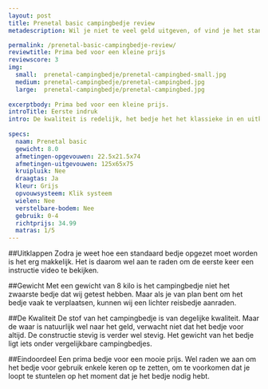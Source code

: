```yaml
---
layout: post
title: Prenetal basic campingbedje review
metadescription: Wil je niet te veel geld uitgeven, of vind je het standaard campingbedje goed genoeg? Dan is het prenetal campingbedje een prima keuze.

permalink: /prenetal-basic-campingbedje-review/
reviewtitle: Prima bed voor een kleine prijs
reviewscore: 3
img:
  small:  prenetal-campingbedje/prenetal-campingbed-small.jpg
  medium: prenetal-campingbedje/prenetal-campingbed.jpg
  large:  prenetal-campingbedje/prenetal-campingbed.jpg 
  
excerptbody: Prima bed voor een kleine prijs.
introTitle: Eerste indruk
intro: De kwaliteit is redelijk, het bedje het het klassieke in en uitklap systeem en voldoet aan de basis vereisten; campingbed, een draagtas en een hard matrasje.
       
specs:
  naam: Prenetal basic
  gewicht: 8.0
  afmetingen-opgevouwen: 22.5x21.5x74
  afmetingen-uitgevouwen: 125x65x75
  kruipluik: Nee
  draagtas: Ja
  kleur: Grijs
  opvouwsysteem: Klik systeem
  wielen: Nee
  verstelbare-bodem: Nee
  gebruik: 0-4
  richtprijs: 34.99
  matras: 1/5
---
```


##Uitklappen
Zodra je weet hoe een standaard bedje opgezet moet worden is het erg makkelijk. Het is daarom wel aan te raden
om de eerste keer een instructie video te bekijken.

##Gewicht
Met een gewicht van 8 kilo is het campingbedje niet het zwaarste bedje dat wij getest hebben. Maar als je van plan bent om het bedje vaak te verplaatsen, kunnen wij een lichter reisbedje aanraden.

##De Kwaliteit
De stof van het campingbedje is van degelijke kwaliteit. Maar de waar is natuurlijk wel naar het geld, verwacht niet dat het bedje voor altijd. De constructie stevig is verder wel stevig. Het gewicht van het bedje ligt iets onder vergelijkbare campingbedjes.

##Eindoordeel
Een prima bedje voor een mooie prijs. Wel raden we aan om het bedje voor gebruik enkele keren op te zetten, om te voorkomen dat je loopt te stuntelen op het moment dat je het bedje nodig hebt.